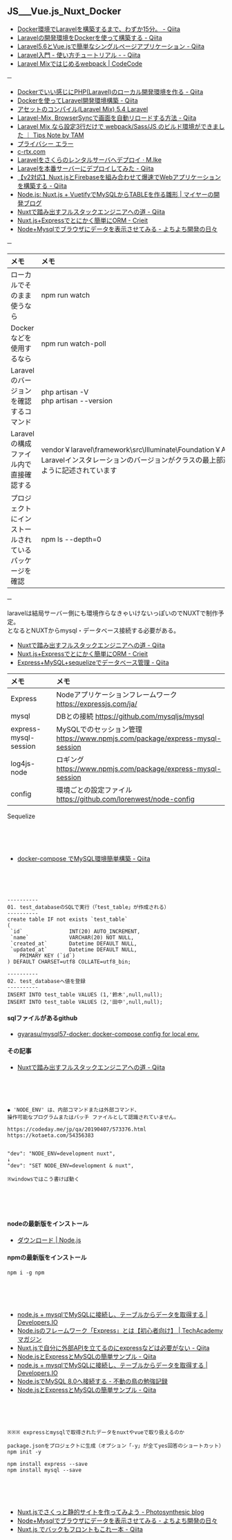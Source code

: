
## JS___Vue.js_Nuxt_Docker


* [Docker環境でLaravelを構築するまで、わずか15分。 - Qiita](https://qiita.com/hosono/items/dd404f3f074722ef989d)
* [Laravelの開発環境をDockerを使って構築する - Qiita](https://qiita.com/ucan-lab/items/17c806973e69792ada99)
* [Laravel5.6とVue.jsで簡単なシングルページアプリケーション - Qiita](https://qiita.com/shin1kt/items/8c98fb209de5caa9076d)
* [Laravel入門 - 使い方チュートリアル - - Qiita](https://qiita.com/sano1202/items/6021856b70e4f8d3dc3d)
* [Laravel Mixではじめるwebpack | CodeCode](https://codecodeweb.com/blog/535/)

─

* [Dockerでいい感じにPHP(Laravel)のローカル開発環境を作る - Qiita](https://qiita.com/igayamaguchi/items/aec8f2b15b203946a2c4)
* [Dockerを使ってLaravel開発環境構築 - Qiita](https://qiita.com/A-Kira/items/1c55ef689c0f91420e81)
* [アセットのコンパイル(Laravel Mix) 5.4 Laravel](https://readouble.com/laravel/5.4/ja/mix.html)
* [Laravel-Mix, BrowserSyncで画面を自動リロードする方法 - Qiita](https://qiita.com/tomo77777/items/5268eab2e98c7d1d4ad5)
* [Laravel Mix なら設定3行だけで webpack/Sass/JS のビルド環境ができました ｜ Tips Note by TAM](https://www.tam-tam.co.jp/tipsnote/html_css/post13444.html)
* [プライバシー エラー](https://techblog.scouter.co.jp/entry/2017/11/02/120748)
* [c-rtx.com](https://c-rtx.com/2015/09/22/laravel-on-sakura-rental-server/)
* [Laravelをさくらのレンタルサーバへデプロイ · M.Ike](https://mike-neko.github.io/blog/laravel-sakura/)
* [Laravelを本番サーバーにデプロイしてみた - Qiita](https://qiita.com/sskmy1024y/items/c2e434941400bd4ee82c)
* [【v2対応】Nuxt.jsとFirebaseを組み合わせて爆速でWebアプリケーションを構築する - Qiita](https://qiita.com/potato4d/items/cfddeb8732fec63cb29c)
* [Node.js: Nuxt.js + VuetifyでMySQLからTABLEを作る雛形 | マイヤーの開発ブログ](https://mayer.jp.net/?p=5515)
* [Nuxtで踏み出すフルスタックエンジニアへの道 - Qiita](https://qiita.com/gyarasu/items/a55b9864e137b4843e01)
* [Nuxt.js+Expressでとにかく簡単にORM - Crieit](https://crieit.net/posts/Nuxt-js-Express-ORM)
* [Node+Mysqlでブラウザにデータを表示させてみる - よちよち開発の日々](https://top-men.hatenablog.com/entry/2018/03/22/002623)


─

| メモ | メモ |
|:---|:---|
|ローカルでそのまま使うなら |npm run watch |
|Dockerなどを使用するなら |npm run watch-poll |
|Laravelのバージョンを確認するコマンド |php artisan -V<br>php artisan --version |
|Laravelの構成ファイル内で直接確認する |vendor￥laravel\framework\src\Illuminate\Foundation￥Application.php<br>Laravelインスタレーションのバージョンがクラスの最上部近くに、以下のように記述されています |
|プロジェクトにインストールされているパッケージを確認 |npm ls --depth=0 |


─

laravelは結局サーバー側にも環境作らなきゃいけないっぽいのでNUXTで制作予定。  
となるとNUXTからmysql・データベース接続する必要がある。

* [Nuxtで踏み出すフルスタックエンジニアへの道 - Qiita](https://qiita.com/gyarasu/items/a55b9864e137b4843e01)
* [Nuxt.js+Expressでとにかく簡単にORM - Crieit](https://crieit.net/posts/Nuxt-js-Express-ORM)
* [Express+MySQL+sequelizeでデータベース管理 - Qiita](https://qiita.com/y4u0t2a1r0/items/fb7a879cdd2a187bad29)


| メモ | メモ |
|:---|:---|
|Express |Nodeアプリケーションフレームワーク	https://expressjs.com/ja/ |
|mysql |DBとの接続	https://github.com/mysqljs/mysql |
|express-mysql-session |MySQLでのセッション管理	https://www.npmjs.com/package/express-mysql-session |
|log4js-node |ロギング	https://www.npmjs.com/package/express-mysql-session |
|config |環境ごとの設定ファイル	https://github.com/lorenwest/node-config |

Sequelize


<br><br><br>


* [docker-compose でMySQL環境簡単構築 - Qiita](https://qiita.com/A-Kira/items/f401aea261693c395966)


<br><br><br>


```
----------
01. test_databaseのSQLで実行（「test_table」が作成される）
----------
create table IF not exists `test_table`
(
 `id`               INT(20) AUTO_INCREMENT,
 `name`             VARCHAR(20) NOT NULL,
 `created_at`       Datetime DEFAULT NULL,
 `updated_at`       Datetime DEFAULT NULL,
    PRIMARY KEY (`id`)
) DEFAULT CHARSET=utf8 COLLATE=utf8_bin;

----------
02. test_databaseへ値を登録
----------
INSERT INTO test_table VALUES (1,'鈴木',null,null);
INSERT INTO test_table VALUES (2,'田中',null,null);
```


#### sqlファイルがあるgithub
* [gyarasu/mysql57-docker: docker-compose config for local env.](https://github.com/gyarasu/mysql57-docker)

#### その記事
* [Nuxtで踏み出すフルスタックエンジニアへの道 - Qiita](https://qiita.com/gyarasu/items/a55b9864e137b4843e01)


<br><br><br>

```
◆ 'NODE_ENV' は、内部コマンドまたは外部コマンド、
操作可能なプログラムまたはバッチ ファイルとして認識されていません。

https://codeday.me/jp/qa/20190407/573376.html
https://kotaeta.com/54356383


"dev": "NODE_ENV=development nuxt",
↓
"dev": "SET NODE_ENV=development & nuxt",

※windowsではこう書けば動く
```


<br><br><br>



#### nodeの最新版をインストール
* [ダウンロード | Node.js](https://nodejs.org/ja/download/current/)

#### npmの最新版をインストール
	npm i -g npm



<br><br><br>


* [node.js + mysqlでMySQLに接続し、テーブルからデータを取得する | Developers.IO](https://dev.classmethod.jp/articles/node-js-mysql-get-data-from-table-record/)
* [Node.jsのフレームワーク「Express」とは【初心者向け】 | TechAcademyマガジン](https://techacademy.jp/magazine/16119)
* [Nuxt.jsで自分に外部APIを立てるのにexpressなどは必要がない - Qiita](https://qiita.com/khsk/items/7bd4fb480c80124c00e2)
* [Node.jsとExpressとMySQLの簡単サンプル - Qiita](https://qiita.com/tiwu_dev/items/9ffc8e1fd1173b1a9e40)
* [node.js + mysqlでMySQLに接続し、テーブルからデータを取得する | Developers.IO](https://dev.classmethod.jp/articles/node-js-mysql-get-data-from-table-record/)
* [Node.jsでMySQL 8.0へ接続する - 不動の鳥の勉強記録](http://hiyo-ac.hatenablog.com/entry/2019/01/04/122044)
* [Node.jsとExpressとMySQLの簡単サンプル - Qiita](https://qiita.com/tiwu_dev/items/9ffc8e1fd1173b1a9e40)



<br><br><br>


```
※※※ expressとmysqlで取得されたデータをnuxtやvueで取り扱えるのか

package.jsonをプロジェクトに生成（オプション「-y」が全てyes回答のショートカット）
npm init -y

npm install express --save
npm install mysql --save
```



<br><br><br>



* [Nuxt.jsでさくっと静的サイトを作ってみよう - Photosynthesic blog](https://blog.photosynthesic.jp/2018/11/nuxt-js%E3%81%A7%E3%81%95%E3%81%8F%E3%81%A3%E3%81%A8%E9%9D%99%E7%9A%84%E3%82%B5%E3%82%A4%E3%83%88%E3%82%92%E4%BD%9C%E3%81%A3%E3%81%A6%E3%81%BF%E3%82%88%E3%81%86/)
* [Node+Mysqlでブラウザにデータを表示させてみる - よちよち開発の日々](https://top-men.hatenablog.com/entry/2018/03/22/002623)
* [Nuxt.js でバックもフロントもこれ一本 - Qiita](https://qiita.com/MaxBaconPower/items/298f95f751540b96d39b)




